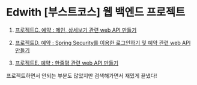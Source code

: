 # Edwith [부스트코스] 웹 백엔드 프로젝트

1. [프로젝트C. 예약 : 메인, 상세보기 관련 web API 만들기](https://charminseok.tistory.com/25)

2. [프로젝트D. 예약 : Spring Security를 이용한 로그인하기 및 예약 관련 web API 만들기](https://charminseok.tistory.com/26)

3. [프로젝트E. 예약 : 한줄평 관련 web API 만들기](https://charminseok.tistory.com/27)

프로젝트하면서 안되는 부분도 많았지만 검색해가면서 재밌게 끝냈다!
